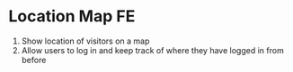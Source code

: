 # Location Map FE
 1. Show location of visitors on a map
 2. Allow users to log in and keep track of where they have logged in from before
